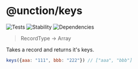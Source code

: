 # @unction/keys

![Tests][BADGE_TRAVIS]
![Stability][BADGE_STABILITY]
![Dependencies][BADGE_DEPENDENCY]

> RecordType -> Array<ValueType>

Takes a record and returns it's keys.

``` javascript
keys({aaa: "111", bbb: "222"}) // ["aaa", "bbb"]
```

[BADGE_TRAVIS]: https://img.shields.io/travis/unctionjs/keys.svg?maxAge=2592000&style=flat-square
[BADGE_STABILITY]: https://img.shields.io/badge/stability-strong-green.svg?maxAge=2592000&style=flat-square
[BADGE_DEPENDENCY]: https://img.shields.io/david/unctionjs/keys.svg?maxAge=2592000&style=flat-square
